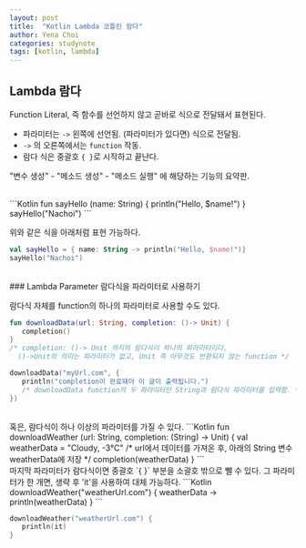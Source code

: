 ```yaml
---
layout: post
title:  "Kotlin Lambda 코틀린 람다"
author: Yena Choi
categories: studynote
tags: [kotlin, lambda]
---
```



## Lambda 람다
Function Literal, 즉 함수를 선언하지 않고 곧바로 식으로 전달돼서 표현된다.
- 파라미터는 `->` 왼쪽에 선언됨. (파라미터가 있다면) 식으로 전달됨.
- `->` 의 오른쪽에서는 `function` 작동.
- 람다 식은 중괄호 `{ }`로 시작하고 끝난다.

"변수 생성" - "메소드 생성" - "메소드 실행" 에 해당하는 기능의 요약판.

<br>
```Kotlin
fun sayHello (name: String) {
   println("Hello, $name!")
}
sayHello("Nachoi")
```

위와 같은 식을 아래처럼 표현 가능하다.
```Kotlin
val sayHello = { name: String -> println("Hello, $name!")}
sayHello("Nachoi")
```
<br>
### Lambda Parameter 람다식을 파라미터로 사용하기

람다식 자체를 function의 하나의 파라미터로 사용할 수도 있다.
```Kotlin
fun downloadData(url: String, completion: ()-> Unit) {
   completion()
}
/* completion: ()-> Unit 까지의 람다식이 하나의 파라미터이다.
  ()->Unit의 의미는 파라미터가 없고, Unit 즉 아무것도 반환되지 않는 function */

downloadData("myUrl.com", {
   println("completion이 완료돼야 이 글이 출력됩니다.")
   /* downloadData function의 두 파라미터인 String과 람다식 파라미터를 입력함. */
})

```

<br>
혹은, 람다식이 하나 이상의 파라미터를 가질 수 있다.
```Kotlin
fun downloadWeather (url: String, completion: (String) -> Unit) {
   val weatherData = "Cloudy, -3℃"
   /* url에서 데이터를 가져온 후, 아래의 String 변수 weatherData에 저장 */
   completion(weatherData)
}
```

<br>
마지막 파라미터가 람다식이면 중괄호 `{ }` 부분을 소괄호 밖으로 뺄 수 있다.  
그 파라미터가 한 개면, 생략 후 'it'을 사용하여 대체 가능하다.
```Kotlin
downloadWeather("weatherUrl.com") { weatherData ->
   println(weatherData)
}
```

```Kotlin
downloadWeather("weatherUrl.com") {
   println(it)
}
```
